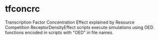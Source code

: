 # tfconcrc
Transcription Factor Concentration Effect explained by Resource Competition
ReceptorDensityEffect scripts execute simulations using OED functions encoded in scripts with "OED" in file names.
